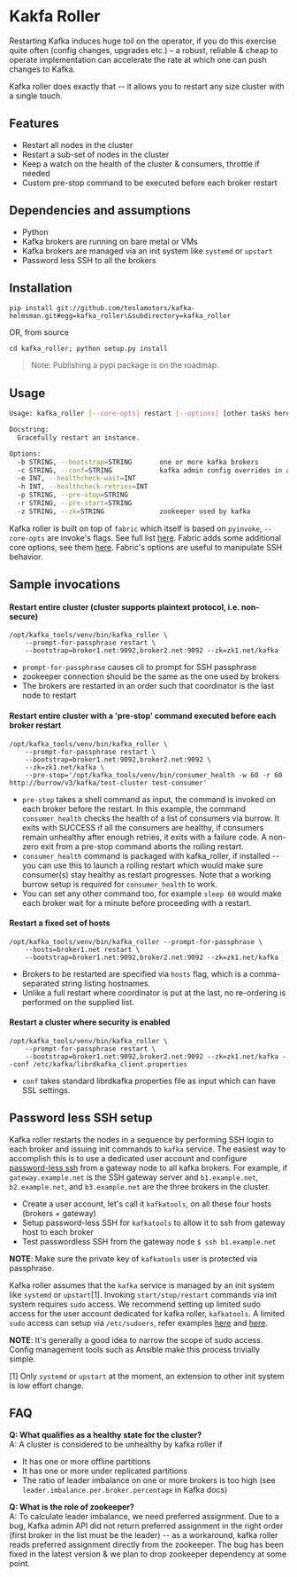 # Kakfa Roller

Restarting Kafka induces huge toil on the operator, if you do this exercise quite often (config changes, upgrades etc.) – a robust, reliable & cheap to operate implementation can accelerate the rate at which one can push changes to Kafka.

Kafka roller does exactly that -- it allows you to restart any size cluster with a single touch.


## Features

* Restart all nodes in the cluster
* Restart a sub-set of nodes in the cluster
* Keep a watch on the health of the cluster & consumers, throttle if needed
* Custom pre-stop command to be executed before each broker restart

## Dependencies and assumptions

* Python
* Kafka brokers are running on bare metal or VMs
* Kafka brokers are managed via an init system like `systemd` or `upstart`
* Password less SSH to all the brokers

## Installation

```
pip install git://github.com/teslamotors/kafka-helmsman.git#egg=kafka_roller\&subdirectory=kafka_roller
```

OR, from source

```
cd kafka_roller; python setup.py install
```

> Note: Publishing a pypi package is on the roadmap.

## Usage

```bash
Usage: kafka_roller [--core-opts] restart [--options] [other tasks here ...]

Docstring:
  Gracefully restart an instance.

Options:
  -b STRING, --bootstrap=STRING       one or more kafka brokers
  -c STRING, --conf=STRING            kafka admin config overrides in a json file
  -e INT, --healthcheck-wait=INT
  -h INT, --healthcheck-retries=INT
  -p STRING, --pre-stop=STRING
  -r STRING, --pre-start=STRING
  -z STRING, --zk=STRING              zookeeper used by kafka
```

Kafka roller is built on top of `fabric` which itself is based on `pyinvoke`, `--core-opts` are invoke's flags. See full list [here](http://docs.pyinvoke.org/en/latest/invoke.html#core-options-and-flags). Fabric adds some additional core options, see them [here](http://docs.fabfile.org/en/latest/cli.html). Fabric's options are useful to manipulate SSH behavior.

## Sample invocations

#### Restart entire cluster (cluster supports plaintext protocol, i.e. non-secure)

```
/opt/kafka_tools/venv/bin/kafka_roller \
	--prompt-for-passphrase restart \
	--bootstrap=broker1.net:9092,broker2.net:9092 --zk=zk1.net/kafka
```

* `prompt-for-passphrase` causes cli to prompt for SSH passphrase
* zookeeper connection should be the same as the one used by brokers
* The brokers are restarted in an order such that coordinator is the last node to restart

#### Restart entire cluster with a 'pre-stop' command executed before each broker restart

```
/opt/kafka_tools/venv/bin/kafka_roller \
    --prompt-for-passphrase restart \
    --bootstrap=broker1.net:9092,broker2.net:9092 \
    --zk=zk1.net/kafka \
    --pre-stop='/opt/kafka_tools/venv/bin/consumer_health -w 60 -r 60 http://burrow/v3/kafka/test-cluster test-consumer'
```

* `pre-stop` takes a shell command as input, the command is invoked on each broker before the restart. In this example, the command `consumer_health` checks the health of a list of consumers via burrow. It exits with SUCCESS if all the consumers are healthy, if consumers remain unhealthy after enough retries, it exits with a failure code. A non-zero exit from a pre-stop command aborts the rolling restart.
* `consumer_health` command is packaged with kafka_roller, if installed -- you can use this to launch a rolling restart which would make sure consumer(s) stay healthy as restart progresses. Note that a working burrow setup is required for `consumer_health` to work.
* You can set any other command too, for example `sleep 60` would make each broker wait for a minute before proceeding with a restart.

#### Restart a fixed set of hosts

```
/opt/kafka_tools/venv/bin/kafka_roller --prompt-for-passphrase \
    --hosts=broker1.net restart \
    --bootstrap=broker1.net:9092,broker2.net:9092 --zk=zk1.net/kafka
```

* Brokers to be restarted are specified via `hosts` flag, which is a comma-separated string listing hostnames.
* Unlike a full restart where coordinator is put at the last, no re-ordering is performed on the supplied list.


#### Restart a cluster where security is enabled

```
/opt/kafka_tools/venv/bin/kafka_roller \
	--prompt-for-passphrase restart \
	--bootstrap=broker1.net:9092,broker2.net:9092 --zk=zk1.net/kafka --conf /etc/kafka/librdkafka_client.properties
```

* `conf` takes standard librdkafka properties file as input which can have SSL settings.


## Password less SSH setup

Kafka roller restarts the nodes in a sequence by performing SSH login to each broker and issuing init commands to `kafka` service. The easiest way to accomplish this is to use a dedicated user account and configure [password-less ssh](https://www.redhat.com/sysadmin/passwordless-ssh) from a gateway node to all kafka brokers. For example, if `gateway.example.net` is the SSH gateway server and `b1.example.net`, `b2.example.net`, and `b3.example.net` are the three brokers in the cluster.

* Create a user account, let's call it `kafkatools`, on all these four hosts (brokers + gateway)
* Setup password-less SSH for `kafkatools` to allow it to ssh from gateway host to each broker
* Test passwordless SSH from the gateway node `$ ssh b1.example.net`

**NOTE**: Make sure the private key of `kafkatools` user is protected via passphrase.

Kafka roller assumes that the `kafka` service is managed by an init system like `systemd` or `upstart`[1]. Invoking `start/stop/restart` commands via init system requires `sudo` access. We recommend setting up limited sudo access for the user account dedicated for kafka roller, `kafkatools`. A limited `sudo` access can setup via `/etc/sudoers`, refer examples [here](https://askubuntu.com/questions/692701/allowing-user-to-run-systemctl-systemd-services-without-password) and [here](https://askubuntu.com/questions/878170/allow-systemd-service-to-be-started-or-stopped-by-non-sudo-user).

**NOTE**: It's generally a good idea to narrow the scope of sudo access. Config management tools such as Ansible make this process trivially simple.

[1] Only `systemd` or `upstart` at the moment, an extension to other init system is low effort change.

## FAQ

**Q: What qualifies as a healthy state for the cluster?**  
A: A cluster is considered to be unhealthy by kafka roller if

* It has one or more offline partitions
* It has one or more under replicated partitions
* The ratio of leader imbalance on one or more brokers is too high (see `leader.imbalance.per.broker.percentage` in Kafka docs)

**Q: What is the role of zookeeper?**  
A: To calculate leader imbalance, we need preferred assignment. Due to a bug, Kafka admin API did not return preferred assignment in the right order (first broker in the list must be the leader) -- as a workaround, kafka roller reads preferred assignment directly from the zookeeper. The bug has been fixed in the latest version & we plan to drop zookeeper dependency at some point.
